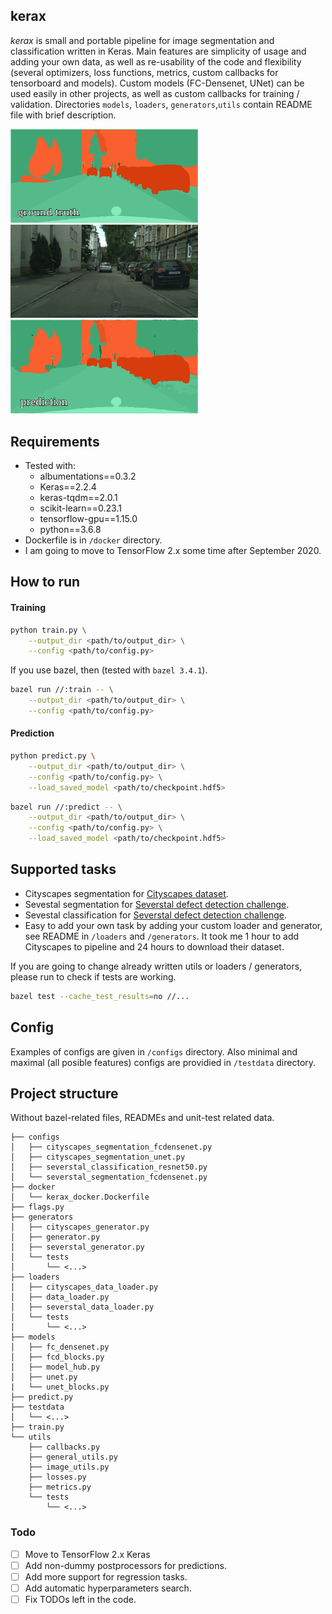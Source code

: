 ## kerax

*kerax* is small and portable pipeline for image segmentation and classification written in Keras. Main features are simplicity of usage and adding your own data, as well as re-usability of the code and flexibility (several optimizers, loss functions, metrics, custom callbacks for tensorboard and models). Custom models (FC-Densenet, UNet) can be used easily in other projects, as well as custom callbacks for training / validation. Directories `models`, `loaders`, `generators`,`utils` contain README file with brief description.


<p float="left">
  <img src="./testdata/example_ground.png" width="300" />
  <img src="./testdata/example_image.png" width="300" />
  <img src="./testdata/example_prediction.png" width="300" />
</p>


## Requirements
* Tested with:
    * albumentations==0.3.2
    * Keras==2.2.4
    * keras-tqdm==2.0.1
    * scikit-learn==0.23.1
    * tensorflow-gpu==1.15.0
    * python==3.6.8
* Dockerfile is in `/docker` directory.
* I am going to move to TensorFlow 2.x some time after September 2020.

## How to run

#### Training
```bash
python train.py \
    --output_dir <path/to/output_dir> \
    --config <path/to/config.py>
```

If you use bazel, then (tested with `bazel 3.4.1`).
```bash
bazel run //:train -- \
    --output_dir <path/to/output_dir> \
    --config <path/to/config.py>
```

#### Prediction
```bash
python predict.py \
    --output_dir <path/to/output_dir> \
    --config <path/to/config.py> \
    --load_saved_model <path/to/checkpoint.hdf5>
```

```bash
bazel run //:predict -- \
    --output_dir <path/to/output_dir> \
    --config <path/to/config.py> \
    --load_saved_model <path/to/checkpoint.hdf5>
```

## Supported tasks

* Cityscapes segmentation for [Cityscapes dataset](cityscapes-dataset.com).
* Sevestal segmentation for [Severstal defect detection challenge](https://www.kaggle.com/c/severstal-steel-defect-detection). 
* Sevestal classification for [Severstal defect detection challenge](https://www.kaggle.com/c/severstal-steel-defect-detection). 
* Easy to add your own task by adding your custom loader and generator, see README in `/loaders` and `/generators`. It took me 1 hour to add Cityscapes to pipeline and 24 hours to download their dataset.


If you are going to change already written utils or loaders / generators, please run to check if tests are working.
```bash
bazel test --cache_test_results=no //...
```

## Config

Examples of configs are given in `/configs` directory.
Also minimal and maximal (all posible features) configs are providied in `/testdata` directory.

## Project structure

Without bazel-related files, READMEs and unit-test related data. 
```
├── configs
│   ├── cityscapes_segmentation_fcdensenet.py
│   ├── cityscapes_segmentation_unet.py
│   ├── severstal_classification_resnet50.py
│   └── severstal_segmentation_fcdensenet.py
├── docker
│   └── kerax_docker.Dockerfile
├── flags.py
├── generators
│   ├── cityscapes_generator.py
│   ├── generator.py
│   ├── severstal_generator.py
│   └── tests
│       └── <...>
├── loaders
│   ├── cityscapes_data_loader.py
│   ├── data_loader.py
│   ├── severstal_data_loader.py
│   └── tests
│       └── <...>
├── models
│   ├── fc_densenet.py
│   ├── fcd_blocks.py
│   ├── model_hub.py
│   ├── unet.py
|   └── unet_blocks.py
├── predict.py
├── testdata
│   └── <...>
├── train.py
└── utils
    ├── callbacks.py
    ├── general_utils.py
    ├── image_utils.py
    ├── losses.py
    ├── metrics.py
    └── tests
        └── <...>
```

### Todo

- [ ] Move to TensorFlow 2.x Keras
- [ ] Add non-dummy postprocessors for predictions.
- [ ] Add more support for regression tasks.
- [ ] Add automatic hyperparameters search.
- [ ] Fix TODOs left in the code.